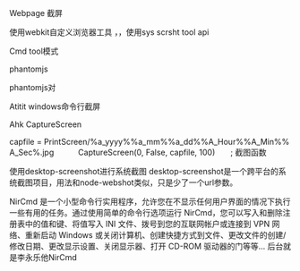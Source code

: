 Webpage 截屏

使用webkit自定义浏览器工具 ，，使用sys scrsht tool api  

Cmd tool模式


phantomjs

phantomjs对



Atitit windows命令行截屏

Ahk  CaptureScreen

capfile = PrintScreen/%a_yyyy%%a_mm%%a_dd%%A_Hour%%A_Min%%A_Sec%.jpg  
        CaptureScreen(0, False, capfile, 100)       ; 截图函数  




使用desktop-screenshot进行系统截图
desktop-screenshot是一个跨平台的系统截图项目，用法和node-webshot类似，只是少了一个url参数。



NirCmd 是一个小型命令行实用程序，允许您在不显示任何用户界面的情况下执行一些有用的任务。通过使用简单的命令行选项运行 NirCmd，您可以写入和删除注册表中的值和键、将值写入 INI 文件、拨号到您的互联网帐户或连接到 VPN 网络、重新启动 Windows 或关闭计算机、创建快捷方式到文件、更改文件的创建/修改日期、更改显示设置、关闭显示器、打开 CD-ROM 驱动器的门等等...
后台就是李永乐他NirCmd 


